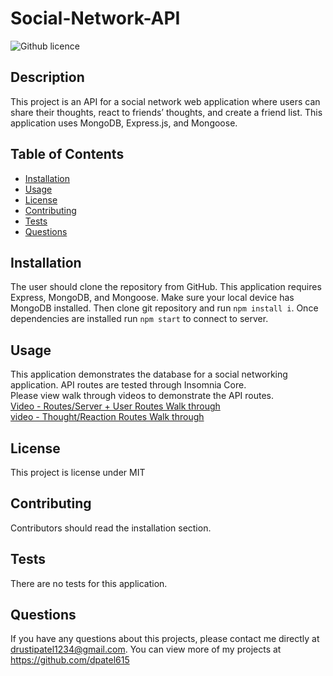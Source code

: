 # Social-Network-API
![Github licence](http://img.shields.io/badge/license-MIT-blue.svg)

## Description 
This project is an API for a social network web application where users can share their thoughts, react to friends’ thoughts, and create a friend list. This application uses MongoDB, Express.js, and Mongoose. 

## Table of Contents
* [Installation](#installation)
* [Usage](#usage)
* [License](#license)
* [Contributing](#contributing)
* [Tests](#tests)
* [Questions](#questions)

## Installation 
The user should clone the repository from GitHub. This application requires Express, MongoDB, and Mongoose. Make sure your local device has MongoDB installed. Then clone git repository and run `npm install i`. Once dependencies are installed run `npm start` to connect to server.

## Usage 
This application demonstrates the database for a social networking application. API routes are tested through Insomnia Core.<br>
Please view walk through videos to demonstrate the API routes.<br>
[Video - Routes/Server + User Routes Walk through](https://drive.google.com/file/d/1NsuWonSk_vtt70oLC0pwhmw-jz_hoyuK/view?usp=sharing)<br>
[video - Thought/Reaction Routes Walk through](https://drive.google.com/file/d/1w6PNIaV8FexzeqhBBaDCJR4X_ubjw5eQ/view?usp=sharing)<br>

## License 
This project is license under MIT

## Contributing 
Contributors should read the installation section. 

## Tests
There are no tests for this application. 

## Questions
If you have any questions about this projects, please contact me directly at drustipatel1234@gmail.com. You can view more of my projects at https://github.com/dpatel615
